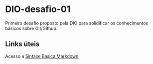 # DIO-desafio-01
Primeiro desafio proposto pela DIO para solidificar os conhecimentos básicos sobre Git/Github.
## Links úteis
Acesso a [Sintaxe Básica Markdown](https://www.markdownguide.org/basic-syntax/)
